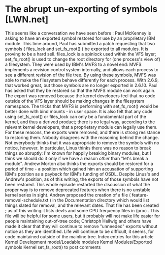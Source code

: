 # The abrupt un-exporting of symbols [LWN.net]

This seems like a conversation we have
seen
before
: Paul McKenney is asking to have an exported symbol restored for
use by an proprietary IBM module.  This time around, Paul has submitted
a patch
requesting that two symbols
(
files_lock
and
set_fs_root()
) be exported to all
modules.  It is proving to be a hard sell.
files_lock
is a spinlock used within the VFS layer;
set_fs_root()
is used to change the root directory for (one
process's view of) a filesystem.  They were used by IBM's MVFS to a novel
end: MVFS implements a revision control system internally, and allows each
process to see a different revision of the file tree.  By using these
symbols, MVFS was able to make the filesystem behave differently for each
process.  With 2.6.9, that worked great, but those symbols are no longer
exported in 2.6.10.  Paul has asked that they be restored so that the MVFS
module can work again.
The export was removed because the kernel developers feel that no code
outside of the VFS layer should be making changes in the filesystem
namespace.  The tricks that MVFS is performing with
set_fs_root()
would be better done with bind mounts - in user space.  It is also felt
that any code using
set_fs_root()
or
files_lock
can only
be a fundamental part of the kernel, and thus a derived product; there is
no legal way, according to the relevant kernel developers, that a
proprietary module can legally use them.  For these reasons, the exports
were removed, and there is strong resistance to restoring them.
Nobody disagrees with the reasoning behind the change.  Not everybody
thinks that it was appropriate to remove the symbols with no notice,
however.  In particular, Linus
thinks there was
no reason
to break things so abruptly:
I'm known for happily breaking binary modules, but I think we
	should do it only if we have a reason _other_ than "let's break a
	module".
Andrew Morton also
thinks the exports should be
restored
for a period of time - a position which gained him
an accusation
of supporting IBM's position as a
payback for IBM's funding of OSDL.  Despite Linus's and Andrew's position,
as of this writing, the exports of those symbols have not been restored.
This whole episode restarted the discussion of what the proper way is to
remove deprecated features when there is no unstable kernel series in
sight.  Andrew proposed the creation of a
file (
feature-removal-schedule.txt
) in the
Documentation
directory which would list things slated for removal, and the relevant
dates.  That file
has been created
; as of
this writing it lists devfs and some CPU frequency files in
/proc
.  This file will be helpful for some users, but it probably
will not make life easier for people maintaining out-of-tree code;
Christoph Hellwig and others have made it clear that they will continue to
remove "unneeded" exports without notice as they are identified.  Life will
continue to be difficult, it seems, for code maintained outside of the
mainline tree.
Index entries for this article
Kernel
Development model/Loadable modules
Kernel
Modules/Exported symbols
Kernel
set_fs_root()
to post comments